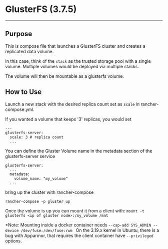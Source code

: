 # GlusterFS (3.7.5)

---

## Purpose

 This is compose file that launches a GlusterFS cluster and creates a replicated data volume.
 
 In this case, think of the `stack` as the trusted storage pool with a single volume. Multiple volumes would be deployed via multiple stacks.
 
The volume will then be mountable as a glusterfs volume.
 
 ## How to Use
 
 Launch a new stack with the desired replica count set as `scale` in rancher-compose.yml.
 
 If you wanted a volume that keeps '3' replicas, you would set 
 
```
---
glusterfs-server:
  scale: 3 # replica count
  ...
```

You can define the Gluster Volume name in the metadata section of the glusterfs-server service

```
glusterfs-server:
  ...
  metadata:
    volume_name: "my_volume"
  ...
```

bring up the cluster with rancher-compose

`rancher-compose -p gluster up`

Once the volume is up you can mount it from a client with:
`mount -t glusterfs <ip of gluster node>:/my_volume /mnt`

*Note: Mounting inside a docker container needs `--cap-add SYS_ADMIN --device /dev/fuse:/dev/fuse:rwm ` On the 3.19.x kernel in Ubuntu, there is a bug with Apparmor, that requires the client container have `--privileged` options.






